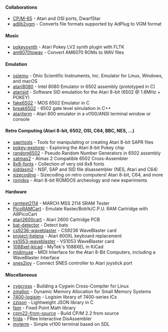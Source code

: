 #### Collaborations

* [CP/M-65](https://github.com/davidgiven/cpm65) - Atari and OSI ports, DwarfStar
* [adlib2vgm](https://github.com/ivop/adlib2vgm) - Converts file formats supported by AdPlug to VGM format

#### Music

* [pokeysynth](https://github.com/ivop/pokeysynth) - Atari Pokey LV2 synth plugin with FLTK
* [am6070towav](https://github.com/ivop/am6070towav) - Convert AM6070 ROMs to WAV files

#### Emulation

* [osiemu](https://github.com/ivop/osiemu) - Ohio Scientific Instruments, Inc. Emulator for Linux, Windows, and macOS
* [atari8080](https://github.com/ivop/atari8080) - Intel 8080 Emulator in 6502 assembly (prototyped in C)
* [atarisid](https://github.com/ivop/atarisid) - Software SID emulation for the Atari 8-bit (6502 @ 1.8MHz + POKEY)
* [fake6502](https://github.com/ivop/fake6502) - MOS 6502 Emulator in C
* [break6502](https://github.com/ivop/break6502) - 6502 gate level simulation in C++
* [atariterm](https://github.com/ivop/atariterm) - Atari 800 emulator in a vt100/ANSI terminal window or console

#### Retro Computing (Atari 8-bit, 6502, OSI, C64, BBC, NES, ...)

* [saprtools](https://github.com/ivop/saprtools) - Tools for manipulating or creating Atari 8-bit SAPR files
* [pokey-explorer](https://github.com/ivop/pokey-explorer) - Exploring the Atari 8-bit Pokey chip
* [random6502](https://github.com/ivop/random6502) - Pseudo Random Number Generators in 6502 assembly
* [xatmas2](https://github.com/ivop/xatmas2) - Atmas 2 Compatible 6502 Cross-Assembler
* [8x8-fonts](https://github.com/ivop/8x8-fonts) - Collection of very old 8x8 fonts
* [siddasm2](https://github.com/ivop/siddasm2) - NSF, SAP and SID file disassembler (NES, Atari and C64) 
* [sizecoding](https://github.com/ivop/sizecoding) - Sizecoding on retro computers! Atari 8-bit, C64, and more
* [romdos](https://github.com/ivop/romdos) - Atari 8-bit ROMDOS archeology and new experiments

#### Hardware

* [ramtest2114](https://github.com/ivop/ramtest2114) - MARCH MSS 2114 SRAM Tester
* [PicoRAMCart](https://github.com/ivop/PicoRAMCart) - Emulate Raster/Bob!k/C.P.U. RAM Cartridge with A8PicoCart
* [atari2600cart](https://github.com/ivop/atari2600cart) - Atari 2600 Cartridge PCB
* [bat-detector](https://github.com/ivop/bat-detector) - Detect bats
* [cs9236-waveblaster](https://github.com/ivop/cs9236-waveblaster) - CS9236 WaveBlaster card
* [project-helena](https://github.com/ivop/project-helena) - Atari 800XL keyboard replacement
* [vs1053-waveblaster](https://github.com/ivop/vs1053-waveblaster) - VS1053 WaveBlaster card
* [1088xel-kicad](https://github.com/ivop/1088xel-kicad) - MyTek's 1088XEL in KiCad
* [midimuse](https://github.com/ivop/midimuse) - MIDI Interface for the Atari 8-Bit Computers, including a WaveBlaster Interface
* [snes2joy](https://github.com/ivop/snes2joy) - Connect SNES controller to Atari joystick port

#### Miscellaneous

* [cygcross](https://github.com/ivop/cygcross) - Building a Cygwin Cross-Compiler for Linux
* [zmalloc](https://github.com/ivop/zmalloc) - Dynamic Memory Allocation for Small Memory Systems
* [7400-logisim](https://github.com/ivop/7400-logisim) - Logisim library of 7400-series ICs
* [zzjson](https://github.com/ivop/zzjson) - Lightweight JSON library in C
* [fpm](https://github.com/ivop/fpm) - Fixed Point Math library
* [cpm22-from-source](https://github.com/ivop/cpm22-from-source) - Build CP/M 2.2 from source
* [frida](https://github.com/ivop/frida) - FRee Interactive DisAssembler
* [myterm](https://github.com/ivop/myterm) - Simple vt100 terminal based on SDL
